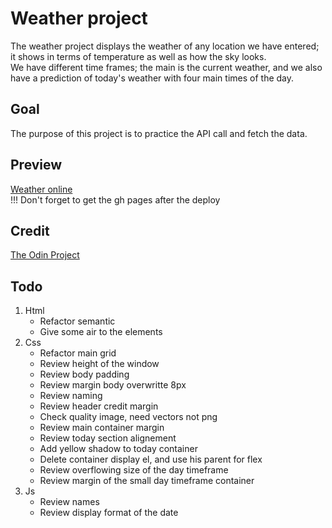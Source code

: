 # Weather project
The weather project displays the weather of any location we have entered; it shows in terms of temperature as well as how the sky looks.  
We have different time frames; the main is the current weather, and we also have a prediction of today's weather with four main times of the day.

## Goal
The purpose of this project is to practice the API call and fetch the data.

## Preview
[Weather online](https://haveadream1.github.io/weather-app/)  
!!! Don't forget to get the gh pages after the deploy

## Credit
[The Odin Project](https://www.theodinproject.com/)

## Todo
1. Html
    * Refactor semantic
    * Give some air to the elements
2. Css
    * Refactor main grid
    * Review height of the window
    * Review body padding
    * Review margin body overwritte 8px
    * Review naming
    * Review header credit margin
    * Check quality image, need vectors not png
    * Review main container margin
    * Review today section alignement
    * Add yellow shadow to today container
    * Delete container display el, and use his parent for flex
    * Review overflowing size of the day timeframe
    * Review margin of the small day timeframe container
3. Js
    * Review names
    * Review display format of the date